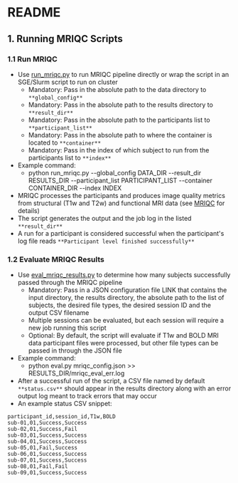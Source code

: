 # README

## 1. Running MRIQC Scripts

### 1.1 Run MRIQC
- Use [run_mriqc.py](https://github.com/neurodatascience/mr_proc/blob/main/workflow/proc_pipe/scripts/run_mriqc.py) to run MRIQC pipeline directly or wrap the script in an SGE/Slurm script to run on cluster
	- Mandatory: Pass in the absolute path to the data directory to ```**global_config**```
	- Mandatory: Pass in the absolute path to the results directory to ```**result_dir**```
	- Mandatory: Pass in the absolute path to the participants list to ```**participant_list**```
	- Mandatory: Pass in the absolute path to where the container is located to ```**container**```
	- Mandatory: Pass in the index of which subject to run from the participants list to ```**index**```
- Example command:
	- python run_mriqc.py --global_config DATA_DIR --result_dir RESULTS_DIR --participant_list PARTICIPANT_LIST --container CONTAINER_DIR --index INDEX
- MRIQC processes the participants and produces image quality metrics from structural (T1w and T2w) and functional MRI data (see [MRIQC](https://mriqc.readthedocs.io/en/latest/) for details)
- The script generates the output and the job log in the listed ```**result_dir**```
- A run for a participant is considered successful when the participant's log file reads ```**Participant level finished successfully**```

### 1.2 Evaluate MRIQC Results
- Use [eval_mriqc_results.py](https://github.com/neurodatascience/mr_proc/blob/main/workflow/proc_pipe/scripts/eval_mriqc_results.py) to determine how many subjects successfully passed through the MRIQC pipeline
	- Mandatory: Pass in a JSON configuration file LINK that contains the input directory, the results directory, the absolute path to the list of subjects, the desired file types, the desired session ID and the output CSV filename
	- Multiple sessions can be evaluated, but each session will require a new job running this script
	- Optional: By default, the script will evaluate if T1w and BOLD MRI data participant files were processed, but other file types can be passed in through the JSON file
- Example command:
	- python eval.py mriqc_config.json >> RESULTS_DIR/mriqc_eval_err.log
- After a successful run of the script, a CSV file named by default ```**status.csv**``` should appear in the results directory along with an error output log meant to track errors that may occur
- An example status CSV snippet:
```
participant_id,session_id,T1w,BOLD
sub-01,01,Success,Success
sub-02,01,Success,Fail
sub-03,01,Success,Success
sub-04,01,Success,Success
sub-05,01,Fail,Success
sub-06,01,Success,Success
sub-07,01,Success,Success
sub-08,01,Fail,Fail
sub-09,01,Success,Success
```
